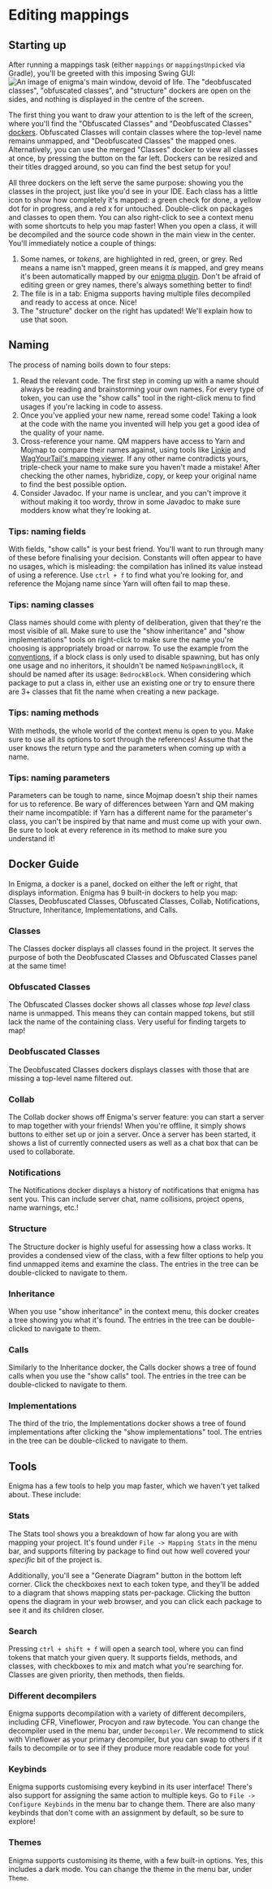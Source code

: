 # Editing mappings

## Starting up

After running a mappings task (either `mappings` or `mappingsUnpicked` via Gradle), you'll be greeted with this imposing Swing GUI:
![An image of enigma's main window, devoid of life. The "deobfuscated classes", "obfuscated classes", and "structure" dockers are open on the sides, and nothing is displayed in the centre of the screen.](https://github.com/ix0rai/quilt-mappings/assets/66223394/fc569c2c-7b6e-4d22-9199-dd9b52afd8ca)

The first thing you want to draw your attention to is the left of the screen, where you'll find the "Obfuscated Classes" and "Deobfuscated Classes" [dockers](#docker-guide).
Obfuscated Classes will contain classes where the top-level name remains unmapped, and "Deobfuscated Classes" the mapped ones.
Alternatively, you can use the merged "Classes" docker to view all classes at once, by pressing the button on the far left.
Dockers can be resized and their titles dragged around, so you can find the best setup for you!

All three dockers on the left serve the same purpose: showing you the classes in the project, just like you'd see in your IDE.
Each class has a little icon to show how completely it's mapped: a green check for done, a yellow dot for in progress, and a red x for untouched.
Double-click on packages and classes to open them. You can also right-click to see a context menu with some shortcuts to help you map faster!
When you open a class, it will be decompiled and the source code shown in the main view in the center.
You'll immediately notice a couple of things:
1. Some names, or *tokens*, are highlighted in red, green, or grey. Red means a name isn't mapped, green means it *is* mapped, and grey means it's been
   automatically mapped by our [enigma plugin](https://github.com/QuiltMC/quilt-enigma-plugin). Don't be afraid of editing green or grey names,
   there's always something better to find!
2. The file is in a tab: Enigma supports having multiple files decompiled and ready to access at once. Nice!
3. The "structure" docker on the right has updated! We'll explain how to use that soon.

## Naming

The process of naming boils down to four steps:
1. Read the relevant code. The first step in coming up with a name should always be reading and brainstorming your own names.
   For every type of token, you can use the "show calls" tool in the right-click menu to find usages if you're lacking in code to assess.
2. Once you've applied your new name, reread some code! Taking a look at the code with the name you invented will help you get a good idea of the quality of your name.
3. Cross-reference your name. QM mappers have access to Yarn and Mojmap to compare their names against, using tools like [Linkie](https://linkie.shedaniel.me/mappings)
   and [WagYourTail's mapping viewer](https://wagyourtail.xyz/Projects/MinecraftMappingViewer/App). If any other name contradicts yours, triple-check your name to make
   sure you haven't made a mistake! After checking the other names, hybridize, copy, or keep your original name to find the best possible option.
4. Consider Javadoc. If your name is unclear, and you can't improve it without making it too wordy, throw in some Javadoc to make sure modders know
   what they're looking at.

### Tips: naming fields

With fields, "show calls" is your best friend. You'll want to run through many of these before finalising your decision.
Constants will often appear to have no usages, which is misleading: the compilation has inlined its value instead of using a reference.
Use `ctrl + f` to find what you're looking for, and reference the Mojang name since Yarn will often fail to map these.

### Tips: naming classes

Class names should come with plenty of deliberation, given that they're the most visible of all.
Make sure to use the "show inheritance" and "show implementations" tools on right-click to make sure the name you're choosing is appropriately broad or narrow.
To use the example from the [conventions](CONVENTIONS.md), if a block class is only used to disable spawning, but has only one usage and no inheritors, it shouldn't be named `NoSpawningBlock`, it should be named after its usage: `BedrockBlock`.
When considering which package to put a class in, either use an existing one or try to ensure there are 3+ classes that fit the name when creating a new package.

### Tips: naming methods

With methods, the whole world of the context menu is open to you. Make sure to use all its options to sort through the references!
Assume that the user knows the return type and the parameters when coming up with a name.

### Tips: naming parameters

Parameters can be tough to name, since Mojmap doesn't ship their names for us to reference. Be wary of differences between Yarn and QM making their name incompatible:
if Yarn has a different name for the parameter's class, you can't be inspired by that name and must come up with your own.
Be sure to look at every reference in its method to make sure you understand it!

## Docker Guide

In Enigma, a docker is a panel, docked on either the left or right, that displays information.
Enigma has 9 built-in dockers to help you map: Classes, Deobfuscated Classes, Obfuscated Classes, Collab, Notifications, Structure, Inheritance, Implementations, and Calls.

### Classes

The Classes docker displays all classes found in the project. It serves the purpose of both the Deobfuscated Classes and Obfuscated Classes panel at
the same time!

### Obfuscated Classes

The Obfuscated Classes docker shows all classes whose *top level* class name is unmapped. This means they can contain mapped tokens, but still lack
the name of the containing class. Very useful for finding targets to map!

### Deobfuscated Classes

The Deobfuscated Classes dockers displays classes with those that are missing a top-level name filtered out.

### Collab

The Collab docker shows off Enigma's server feature: you can start a server to map together with your friends!
When you're offline, it simply shows buttons to either set up or join a server.
Once a server has been started, it shows a list of currently connected users as well as a chat box that can be used to collaborate.

### Notifications

The Notifications docker displays a history of notifications that enigma has sent you. This can include server chat, name collisions, project opens,
name warnings, etc.!

### Structure

The Structure docker is highly useful for assessing how a class works. It provides a condensed view of the class, with a few filter options
to help you find unmapped items and examine the class. The entries in the tree can be double-clicked to navigate to them.

### Inheritance

When you use "show inheritance" in the context menu, this docker creates a tree showing you what it's found.
The entries in the tree can be double-clicked to navigate to them.

### Calls

Similarly to the Inheritance docker, the Calls docker shows a tree of found calls when you use the "show calls" tool.
The entries in the tree can be double-clicked to navigate to them.

### Implementations

The third of the trio, the Implementations docker shows a tree of found implementations after clicking the "show implementations" tool.
The entries in the tree can be double-clicked to navigate to them.

## Tools

Enigma has a few tools to help you map faster, which we haven't yet talked about. These include:

### Stats

The Stats tool shows you a breakdown of how far along you are with mapping your project. It's found under `File -> Mapping Stats`
in the menu bar, and supports filtering by package to find out how well covered your *specific* bit of the project is.

Additionally, you'll see a "Generate Diagram" button in the bottom left corner. Click the checkboxes next to each token type, and
they'll be added to a diagram that shows mapping stats per-package. Clicking the button opens the diagram in your web browser, and you can
click each package to see it and its children closer.

### Search

Pressing `ctrl + shift + f` will open a search tool, where you can find tokens that match your given query.
It supports fields, methods, and classes, with checkboxes to mix and match what you're searching for.
Classes are given priority, then methods, then fields.

### Different decompilers

Enigma supports decompilation with a variety of different decompilers, including CFR, Vineflower, Procyon and raw bytecode.
You can change the decompiler used in the menu bar, under `Decompiler`.
We recommend to stick with Vineflower as your primary decompiler, but you can swap to others if it fails to decompile or to
see if they produce more readable code for you!

### Keybinds

Enigma supports customising every keybind in its user interface! There's also support for assigning the same action
to multiple keys. Go to `File -> Configure Keybinds` in the menu bar to change them. There are also many keybinds
that don't come with an assignment by default, so be sure to explore!

### Themes

Enigma supports customising its theme, with a few built-in options. Yes, this includes a dark mode.
You can change the theme in the menu bar, under `Theme`.